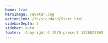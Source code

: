 ```yaml
---
home: true
heroImage: /avatar.png
actionLink: /zh/standard/Start.html
sidebarDepth: 2
sidebar: auto
footer:  Copyright © 1970-present 1326023569
---
```


<div style="text-align: center">
  <Bit/>
</div>


<!-- ### 起步就像数 1, 2, 3 一样容易

``` bash
# 安装
yarn global add vuepress # 或 npm install -g vuepress

# 创建一个 markdown 文件
echo '# Hello VuePress' > README.md

# 开始编写
vuepress dev

# 构建为静态文件
vuepress build
```

::: warning 兼容性注意事项
VuePress 要求 Node.js >= 8。
::: -->

